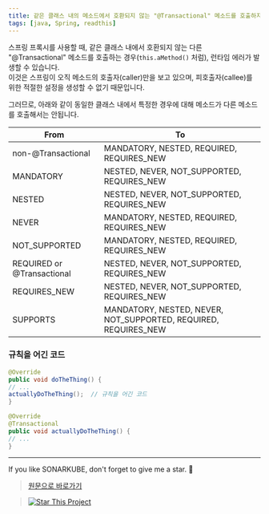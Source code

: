 ```yaml
---
title: 같은 클래스 내의 메소드에서 호환되지 않는 "@Transactional" 메소드를 호출하지 않아야 합니다.
tags: [java, Spring, readthis]
---
```


스프링 프록시를 사용할 때, 같은 클래스 내에서 호환되지 않는 다른 "@Transactional" 메소드를 호출하는 경우(`this.aMethod()` 처럼), 런타임 에러가 발생할 수 있습니다.  
이것은 스프링이 오직 메소드의 호출자(caller)만을 보고 있으며, 피호출자(callee)를 위한 적절한 설정을 생성할 수 없기 때문입니다.

그러므로, 아래와 같이 동일한 클래스 내에서 특정한 경우에 대해 메소드가 다른 메소드를 호출해서는 안됩니다.

| From                       | To                                                              |
| -------------------------- | --------------------------------------------------------------- |
| non-@Transactional         | MANDATORY, NESTED, REQUIRED, REQUIRES_NEW                       |
| MANDATORY                  | NESTED, NEVER, NOT_SUPPORTED, REQUIRES_NEW                      |
| NESTED                     | NESTED, NEVER, NOT_SUPPORTED, REQUIRES_NEW                      |
| NEVER                      | MANDATORY, NESTED, REQUIRED, REQUIRES_NEW                       |
| NOT_SUPPORTED              | MANDATORY, NESTED, REQUIRED, REQUIRES_NEW                       |
| REQUIRED or @Transactional | NESTED, NEVER, NOT_SUPPORTED, REQUIRES_NEW                      |
| REQUIRES_NEW               | NESTED, NEVER, NOT_SUPPORTED, REQUIRES_NEW                      |
| SUPPORTS                   | MANDATORY, NESTED, NEVER, NOT_SUPPORTED, REQUIRED, REQUIRES_NEW |

### 규칙을 어긴 코드

```java
@Override
public void doTheThing() {
// ...
actuallyDoTheThing();  // 규칙을 어긴 코드
}

@Override
@Transactional
public void actuallyDoTheThing() {
// ...
}
```

---

If you like SONARKUBE, don't forget to give me a star. :star2:

> [원문으로 바로가기](https://rules.sonarsource.com/java/tag/spring/RSPEC-2229)

> [![Star This Project](https://img.shields.io/github/stars/kantabile/sonarkube.svg?label=Stars&style=social)](https://github.com/kantabile/sonarkube)
